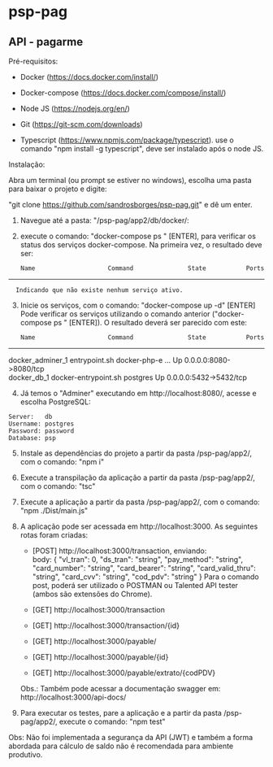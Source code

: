 # psp-pag

## API - pagarme

Pré-requisitos:

- Docker (https://docs.docker.com/install/)
- Docker-compose (https://docs.docker.com/compose/install/)
- Node JS (https://nodejs.org/en/)
- Git (https://git-scm.com/downloads)

- Typescript (https://www.npmjs.com/package/typescript).
  use o comando "npm install -g typescript", deve ser instalado após o node JS.

Instalação:

Abra um terminal (ou prompt se estiver no windows), escolha uma pasta para baixar o projeto e digite:

  "git clone https://github.com/sandrosborges/psp-pag.git" e dê um enter.
  
  1.  Navegue até a pasta: "/psp-pag/app2/db/docker/:
  2.  execute o comando: "docker-compose ps " [ENTER], para verificar os status dos serviços docker-compose. Na primeira vez, o   resultado deve ser:
  
          Name                    Command               State           Ports         
  ----------------------------------------------------------------------------------
        
      Indicando que não existe nenhum serviço ativo.
  3.  Inicie os serviços, com o comando: "docker-compose up -d" [ENTER] Pode verificar os serviços utilizando o comando         anterior ("docker-compose ps " [ENTER]). O resultado deverá ser parecido com este:
  
          Name                    Command               State           Ports         
  ----------------------------------------------------------------------------------
  docker_adminer_1   entrypoint.sh docker-php-e ...   Up      0.0.0.0:8080->8080/tcp   
  docker_db_1        docker-entrypoint.sh postgres    Up      0.0.0.0:5432->5432/tcp 
  
  
  
  4. Já temos o "Adminer" executando em http://localhost:8080/, acesse e escolha PostgreSQL:
  
    Server:   db
    Username: postgres
    Password: password
    Database: psp

 5. Instale as dependências do projeto a partir da pasta /psp-pag/app2/, com o comando: "npm i"
 6. Execute a transpilação da aplicação a partir da pasta /psp-pag/app2/, com o comando: "tsc"
 6. Execute a aplicação a partir da pasta /psp-pag/app2/, com o comando: "npm ./Dist/main.js"
 7. A aplicação pode ser acessada em http://localhost:3000. As seguintes rotas foram criadas:
    - [POST] http://localhost:3000/transaction, enviando:    
      body: {
              "vl_tran": 0,
              "ds_tran": "string",
              "pay_method": "string",
              "card_number": "string",
              "card_bearer": "string",
              "card_valid_thru": "string",
              "card_cvv": "string",
              "cod_pdv": "string"
            }
          Para o comando post, poderá ser utilizado o POSTMAN ou Talented API tester (ambos são extensões do Chrome).
    
    - [GET] http://localhost:3000/transaction
    - [GET] http://localhost:3000/transaction/{id}
    - [GET] http://localhost:3000/payable/
    - [GET] http://localhost:3000/payable/{id}
    - [GET] http://localhost:3000/payable/extrato/{codPDV}
    
    Obs.: Também pode acessar a documentação swagger em:  http://localhost:3000/api-docs/
    

7. Para executar os testes, pare a aplicação e a partir da pasta /psp-pag/app2/, execute o comando: "npm test"


Obs: Não foi implementada a segurança da API (JWT) e também a forma abordada para cálculo de saldo não é recomendada para ambiente produtivo.
 
 
 
  
  
  







